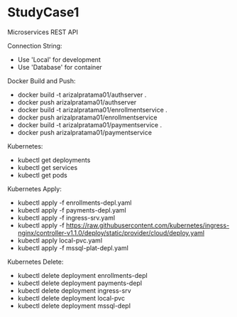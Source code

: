 # StudyCase1
Microservices REST API

Connection String:
- Use 'Local' for development
- Use 'Database' for container

Docker Build and Push:
- docker build -t arizalpratama01/authserver .
- docker push arizalpratama01/authserver
- docker build -t arizalpratama01/enrollmentservice .
- docker push arizalpratama01/enrollmentservice
- docker build -t arizalpratama01/paymentservice .
- docker push arizalpratama01/paymentservice

Kubernetes:
- kubectl get deployments
- kubectl get services
- kubectl get pods

Kubernetes Apply:
- kubectl apply -f enrollments-depl.yaml
- kubectl apply -f payments-depl.yaml
- kubectl apply -f ingress-srv.yaml
- kubectl apply -f https://raw.githubusercontent.com/kubernetes/ingress-nginx/controller-v1.1.0/deploy/static/provider/cloud/deploy.yaml
- kubectl apply local-pvc.yaml
- kubectl apply -f mssql-plat-depl.yaml


Kubernetes Delete:
- kubectl delete deployment enrollments-depl
- kubectl delete deployment payments-depl
- kubectl delete deployment ingress-srv
- kubectl delete deployment local-pvc
- kubectl delete deployment mssql-depl
